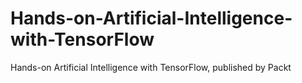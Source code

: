# Hands-on-Artificial-Intelligence-with-TensorFlow
Hands-on Artificial Intelligence with TensorFlow, published by Packt
